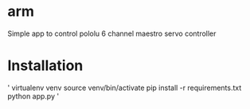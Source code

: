 # arm
Simple app to control pololu 6 channel maestro servo controller

# Installation

'
virtualenv venv
source venv/bin/activate
pip install -r requirements.txt
python app.py
'